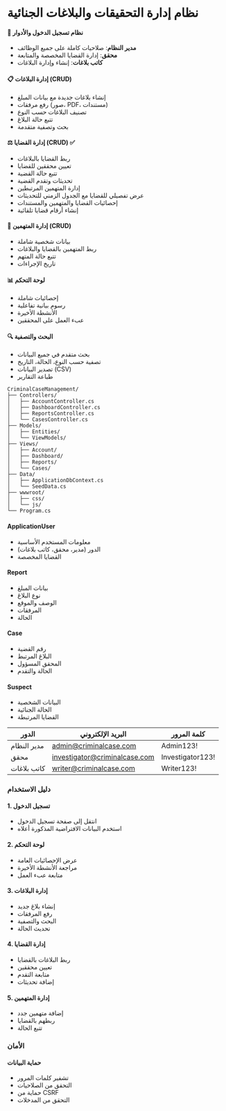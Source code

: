 # نظام إدارة التحقيقات والبلاغات الجنائية



#### 🔐 نظام تسجيل الدخول والأدوار
- **مدير النظام**: صلاحيات كاملة على جميع الوظائف
- **محقق**: إدارة القضايا المخصصة والمتابعة
- **كاتب بلاغات**: إنشاء وإدارة البلاغات

#### 📋 إدارة البلاغات (CRUD)
- إنشاء بلاغات جديدة مع بيانات المبلغ
- رفع مرفقات (صور، PDF، مستندات)
- تصنيف البلاغات حسب النوع
- تتبع حالة البلاغ
- بحث وتصفية متقدمة

#### ⚖️ إدارة القضايا (CRUD) ✅
- ربط القضايا بالبلاغات
- تعيين محققين للقضايا
- تتبع حالة القضية
- تحديثات وتقدم القضية
- إدارة المتهمين المرتبطين
- عرض تفصيلي للقضايا مع الجدول الزمني للتحديثات
- إحصائيات القضايا والمتهمين والمستندات
- إنشاء أرقام قضايا تلقائية

#### 👤 إدارة المتهمين (CRUD)
- بيانات شخصية شاملة
- ربط المتهمين بالقضايا والبلاغات
- تتبع حالة المتهم
- تاريخ الإجراءات

#### 📊 لوحة التحكم
- إحصائيات شاملة
- رسوم بيانية تفاعلية
- الأنشطة الأخيرة
- عبء العمل على المحققين

#### 🔍 البحث والتصفية
- بحث متقدم في جميع البيانات
- تصفية حسب النوع، الحالة، التاريخ
- تصدير البيانات (CSV)
- طباعة التقارير
```
CriminalCaseManagement/
├── Controllers/           
│   ├── AccountController.cs
│   ├── DashboardController.cs
│   ├── ReportsController.cs
│   └── CasesController.cs
├── Models/               
│   ├── Entities/        
│   └── ViewModels/      
├── Views/               
│   ├── Account/
│   ├── Dashboard/
│   ├── Reports/
│   └── Cases/
├── Data/                 
│   ├── ApplicationDbContext.cs
│   └── SeedData.cs
├── wwwroot/           
│   ├── css/
│   └── js/
└── Program.cs          
```


#### ApplicationUser
- معلومات المستخدم الأساسية
- الدور (مدير، محقق، كاتب بلاغات)
- القضايا المخصصة

#### Report
- بيانات المبلغ
- نوع البلاغ
- الوصف والموقع
- المرفقات
- الحالة

#### Case
- رقم القضية
- البلاغ المرتبط
- المحقق المسؤول
- الحالة والتقدم

#### Suspect
- البيانات الشخصية
- الحالة الجنائية
- القضايا المرتبطة


| الدور | البريد الإلكتروني | كلمة المرور |
|-------|------------------|-------------|
| مدير النظام | admin@criminalcase.com | Admin123! |
| محقق | investigator@criminalcase.com | Investigator123! |
| كاتب بلاغات | writer@criminalcase.com | Writer123! |

### دليل الاستخدام

#### 1. تسجيل الدخول
- انتقل إلى صفحة تسجيل الدخول
- استخدم البيانات الافتراضية المذكورة أعلاه

#### 2. لوحة التحكم
- عرض الإحصائيات العامة
- مراجعة الأنشطة الأخيرة
- متابعة عبء العمل

#### 3. إدارة البلاغات
- إنشاء بلاغ جديد
- رفع المرفقات
- البحث والتصفية
- تحديث الحالة

#### 4. إدارة القضايا
- ربط البلاغات بالقضايا
- تعيين محققين
- متابعة التقدم
- إضافة تحديثات

#### 5. إدارة المتهمين
- إضافة متهمين جدد
- ربطهم بالقضايا
- تتبع الحالة

### الأمان

#### حماية البيانات
- تشفير كلمات المرور
- التحقق من الصلاحيات
- حماية من CSRF
- التحقق من المدخلات

